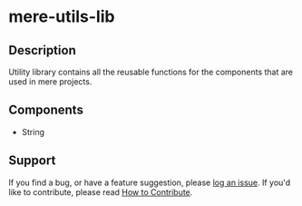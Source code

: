 # mere-utils-lib

## Description
Utility library contains all the reusable functions for the components that are used in mere projects. 

## Components
- String

## Support
If you find a bug, or have a feature suggestion, please [log an issue](https://github.com/merelabs/mere-utils-lib/issues). If you'd like to
contribute, please read [How to Contribute](CONTRIB.md).

